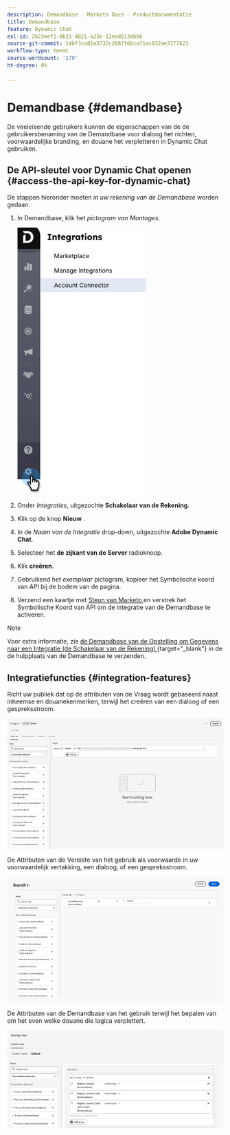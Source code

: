 ```yaml
---
description: Demandbase - Marketo Docs - Productdocumentatie
title: Demandbase
feature: Dynamic Chat
exl-id: 2623eef2-0b15-4821-a23e-12eed613d6b6
source-git-commit: 14bf3ca81a3732c2687f66ca71ac832ae3177623
workflow-type: tm+mt
source-wordcount: '179'
ht-degree: 0%

---
```


# Demandbase {#demandbase}

De veeleisende gebruikers kunnen de eigenschappen van de de gebruikersbenaming van de Demandbase voor dialoog het richten, voorwaardelijke branding, en douane het verpletteren in Dynamic Chat gebruiken.

## De API-sleutel voor Dynamic Chat openen {#access-the-api-key-for-dynamic-chat}

De stappen hieronder moeten _in uw rekening van de Demandbase_ worden gedaan.

1. In Demandbase, klik het _pictogram van Montages_.

   ![](assets/demandbase-1.png)

1. Onder _Integraties_, uitgezochte **Schakelaar van de Rekening**.

1. Klik op de knop **Nieuw** .

1. In de _Naam van de Integratie_ drop-down, uitgezochte **Adobe Dynamic Chat**.

1. Selecteer het **de zijkant van de Server** radioknoop.

1. Klik **creëren**.

1. Gebruikend het _exemplaar_ pictogram, kopieer het Symbolische koord van API bij de bodem van de pagina.

1. Verzend een kaartje met [ Steun van Marketo ](https://nation.marketo.com/t5/support/ct-p/Support) en verstrek het Symbolische Koord van API om de integratie van de Demandbase te activeren.

>[!NOTE]
>
>Voor extra informatie, zie [ de Demandbase van de Opstelling om Gegevens naar een Integratie (de Schakelaar van de Rekening) ](https://support.demandbase.com/hc/en-us/articles/360057169531-Set-Up-Demandbase-to-Send-Data-to-an-Integration-Account-Connector){target="_blank"} in de de hulpplaats van de Demandbase te verzenden.

## Integratiefuncties {#integration-features}

Richt uw publiek dat op de attributen van de Vraag wordt gebaseerd naast inheemse en douanekenmerken, terwijl het creëren van een dialoog of een gespreksstroom.

![](assets/demandbase-2.png)

De Attributen van de Vereiste van het gebruik als voorwaarde in uw voorwaardelijk vertakking, een dialoog, of een gespreksstroom.

![](assets/demandbase-3.png)

De Attributen van de Demandbase van het gebruik terwijl het bepalen van om het even welke douane die logica verplettert.

![](assets/demandbase-4.png)
